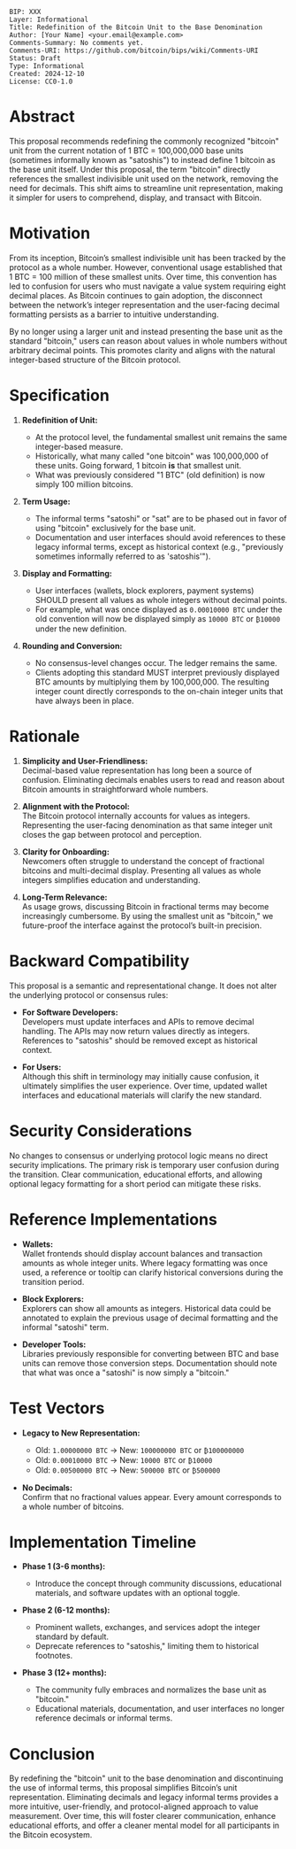     BIP: XXX  
    Layer: Informational  
    Title: Redefinition of the Bitcoin Unit to the Base Denomination  
    Author: [Your Name] <your.email@example.com>  
    Comments-Summary: No comments yet.  
    Comments-URI: https://github.com/bitcoin/bips/wiki/Comments-URI  
    Status: Draft  
    Type: Informational  
    Created: 2024-12-10  
    License: CC0-1.0

# Abstract

This proposal recommends redefining the commonly recognized "bitcoin" unit from the current notation of 1 BTC = 100,000,000 base units (sometimes informally known as "satoshis") to instead define 1 bitcoin as the base unit itself. Under this proposal, the term "bitcoin" directly references the smallest indivisible unit used on the network, removing the need for decimals. This shift aims to streamline unit representation, making it simpler for users to comprehend, display, and transact with Bitcoin.

# Motivation

From its inception, Bitcoin’s smallest indivisible unit has been tracked by the protocol as a whole number. However, conventional usage established that 1 BTC = 100 million of these smallest units. Over time, this convention has led to confusion for users who must navigate a value system requiring eight decimal places. As Bitcoin continues to gain adoption, the disconnect between the network’s integer representation and the user-facing decimal formatting persists as a barrier to intuitive understanding.

By no longer using a larger unit and instead presenting the base unit as the standard "bitcoin," users can reason about values in whole numbers without arbitrary decimal points. This promotes clarity and aligns with the natural integer-based structure of the Bitcoin protocol.

# Specification

1. **Redefinition of Unit:**
   - At the protocol level, the fundamental smallest unit remains the same integer-based measure.  
   - Historically, what many called "one bitcoin" was 100,000,000 of these units. Going forward, 1 bitcoin **is** that smallest unit.  
   - What was previously considered "1 BTC" (old definition) is now simply 100 million bitcoins.

2. **Term Usage:**
   - The informal terms "satoshi" or "sat" are to be phased out in favor of using "bitcoin" exclusively for the base unit.  
   - Documentation and user interfaces should avoid references to these legacy informal terms, except as historical context (e.g., "previously sometimes informally referred to as 'satoshis'").

3. **Display and Formatting:**
   - User interfaces (wallets, block explorers, payment systems) SHOULD present all values as whole integers without decimal points.  
   - For example, what was once displayed as `0.00010000 BTC` under the old convention will now be displayed simply as `10000 BTC` or `₿10000` under the new definition.

4. **Rounding and Conversion:**
   - No consensus-level changes occur. The ledger remains the same.  
   - Clients adopting this standard MUST interpret previously displayed BTC amounts by multiplying them by 100,000,000. The resulting integer count directly corresponds to the on-chain integer units that have always been in place.

# Rationale

1. **Simplicity and User-Friendliness:**  
   Decimal-based value representation has long been a source of confusion. Eliminating decimals enables users to read and reason about Bitcoin amounts in straightforward whole numbers.

2. **Alignment with the Protocol:**  
   The Bitcoin protocol internally accounts for values as integers. Representing the user-facing denomination as that same integer unit closes the gap between protocol and perception.

3. **Clarity for Onboarding:**  
   Newcomers often struggle to understand the concept of fractional bitcoins and multi-decimal display. Presenting all values as whole integers simplifies education and understanding.

4. **Long-Term Relevance:**  
   As usage grows, discussing Bitcoin in fractional terms may become increasingly cumbersome. By using the smallest unit as "bitcoin," we future-proof the interface against the protocol’s built-in precision.

# Backward Compatibility

This proposal is a semantic and representational change. It does not alter the underlying protocol or consensus rules:

- **For Software Developers:**  
  Developers must update interfaces and APIs to remove decimal handling. The APIs may now return values directly as integers. References to "satoshis" should be removed except as historical context.

- **For Users:**  
  Although this shift in terminology may initially cause confusion, it ultimately simplifies the user experience. Over time, updated wallet interfaces and educational materials will clarify the new standard.

# Security Considerations

No changes to consensus or underlying protocol logic means no direct security implications. The primary risk is temporary user confusion during the transition. Clear communication, educational efforts, and allowing optional legacy formatting for a short period can mitigate these risks.

# Reference Implementations

- **Wallets:**  
  Wallet frontends should display account balances and transaction amounts as whole integer units. Where legacy formatting was once used, a reference or tooltip can clarify historical conversions during the transition period.

- **Block Explorers:**  
  Explorers can show all amounts as integers. Historical data could be annotated to explain the previous usage of decimal formatting and the informal "satoshi" term.

- **Developer Tools:**  
  Libraries previously responsible for converting between BTC and base units can remove those conversion steps. Documentation should note that what was once a "satoshi" is now simply a "bitcoin."

# Test Vectors

- **Legacy to New Representation:**  
  - Old: `1.00000000 BTC` → New: `100000000 BTC` or `₿100000000`  
  - Old: `0.00010000 BTC` → New: `10000 BTC` or `₿10000`  
  - Old: `0.00500000 BTC` → New: `500000 BTC` or `₿500000`

- **No Decimals:**  
  Confirm that no fractional values appear. Every amount corresponds to a whole number of bitcoins.

# Implementation Timeline

- **Phase 1 (3-6 months):**  
  - Introduce the concept through community discussions, educational materials, and software updates with an optional toggle.
  
- **Phase 2 (6-12 months):**  
  - Prominent wallets, exchanges, and services adopt the integer standard by default.  
  - Deprecate references to "satoshis," limiting them to historical footnotes.

- **Phase 3 (12+ months):**  
  - The community fully embraces and normalizes the base unit as "bitcoin."  
  - Educational materials, documentation, and user interfaces no longer reference decimals or informal terms.

# Conclusion

By redefining the "bitcoin" unit to the base denomination and discontinuing the use of informal terms, this proposal simplifies Bitcoin’s unit representation. Eliminating decimals and legacy informal terms provides a more intuitive, user-friendly, and protocol-aligned approach to value measurement. Over time, this will foster clearer communication, enhance educational efforts, and offer a cleaner mental model for all participants in the Bitcoin ecosystem.
